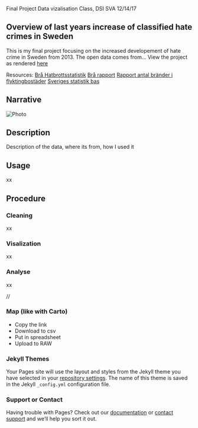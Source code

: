Final Project
Data vizalisation Class, DSI SVA
12/14/17

## Overview of last years increase of classified hate crimes in Sweden

This is my final project focusing on the increased developement of hate crime in Sweden from 2013. 
The open data comes from...
View the project as rendered [here](https://sofialauren.github.io/Final-Project/)

Resources:
[Brå Hatbrottsstatistik](https://www.bra.se/brott-och-statistik/statistiska-undersokningar/hatbrottsstatistik.html)
[Brå rapport](https://www.bra.se/download/18.3c6dfe1e15691e1603eb65e3/1474958157817/2016_15_Hatbrott_2015.pdf)
[Rapport antal bränder i flyktingbostäder](https://www.msb.se/Upload/Kunskapsbank/Olycksundersokningar_ovrigt/Lagesbeskrivning_kring_brander_i_flyktingboenden_2012-2016.pdf)
[Sveriges statistik bas](http://www.statistikdatabasen.scb.se/pxweb/sv/ssd/START__ME__ME0104__ME0104C/?rxid=d3d03ba0-9be5-4c66-9838-ffee7e72be58)

## Narrative
![Photo](https://i.imgur.com/cl1uJVR.jpg)

## Description
Description of the data, where its from, how I used it

## Usage
xx

## Procedure 

### Cleaning
xx

### Visalization
xx

### Analyse
xx




// 

### Map (like with Carto)

- Copy the link
- Download to csv
- Put in spreadsheet 
- Upload to RAW


### Jekyll Themes

Your Pages site will use the layout and styles from the Jekyll theme you have selected in your [repository settings](https://github.com/sofialauren/Fake-final/settings). The name of this theme is saved in the Jekyll `_config.yml` configuration file.

### Support or Contact

Having trouble with Pages? Check out our [documentation](https://help.github.com/categories/github-pages-basics/) or [contact support](https://github.com/contact) and we’ll help you sort it out.
